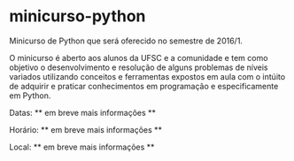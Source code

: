 # minicurso-python

Minicurso de Python que será oferecido no semestre de 2016/1.

O minicurso é aberto aos alunos da UFSC e a comunidade e tem como objetivo o desenvolvimento e resolução de alguns problemas de níveis variados utilizando conceitos e ferramentas expostos em aula com o intúito de adquirir e praticar conhecimentos em programação e especificamente em Python.


Datas: ** em breve mais informações **

Horário: ** em breve mais informações **

Local:  ** em breve mais informações **
